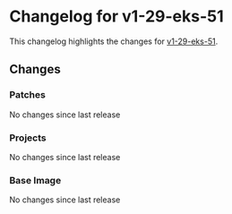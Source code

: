 # Changelog for v1-29-eks-51

This changelog highlights the changes for [v1-29-eks-51](https://github.com/aws/eks-distro/tree/v1-29-eks-51).

## Changes

### Patches
No changes since last release

### Projects
No changes since last release

### Base Image
No changes since last release

